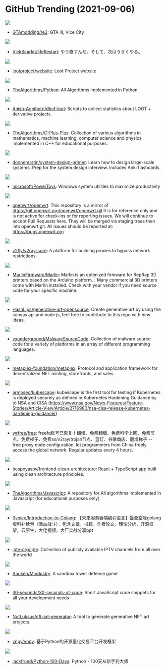 # GitHub Trending (2021-09-06)

![](https://img.shields.io/badge/C%2B%2B-New%20152-green?style=flat-square&logo=appveyor)
- [GTAmodding/re3](https://github.com/GTAmodding/re3): GTA III, Vice City

![](https://img.shields.io/badge/JavaScript-New%201-green?style=flat-square&logo=appveyor)
- [VickScarlet/lifeRestart](https://github.com/VickScarlet/lifeRestart): やり直すんだ。そして、次はうまくやる。

![](https://img.shields.io/badge/TypeScript-New%2044-green?style=flat-square&logo=appveyor)
- [lootproject/website](https://github.com/lootproject/website): Loot Project website

![](https://img.shields.io/badge/Python-New%20325-green?style=flat-square&logo=appveyor)
- [TheAlgorithms/Python](https://github.com/TheAlgorithms/Python): All Algorithms implemented in Python

![](https://img.shields.io/badge/JavaScript-New%2038-green?style=flat-square&logo=appveyor)
- [Anish-Agnihotri/dhof-loot](https://github.com/Anish-Agnihotri/dhof-loot): Scripts to collect statistics about LOOT + derivative projects.

![](https://img.shields.io/badge/C%2B%2B-New%20252-green?style=flat-square&logo=appveyor)
- [TheAlgorithms/C-Plus-Plus](https://github.com/TheAlgorithms/C-Plus-Plus): Collection of various algorithms in mathematics, machine learning, computer science and physics implemented in C++ for educational purposes.

![](https://img.shields.io/badge/Python-New%20250-green?style=flat-square&logo=appveyor)
- [donnemartin/system-design-primer](https://github.com/donnemartin/system-design-primer): Learn how to design large-scale systems. Prep for the system design interview. Includes Anki flashcards.

![](https://img.shields.io/badge/C%23-New%20239-green?style=flat-square&logo=appveyor)
- [microsoft/PowerToys](https://github.com/microsoft/PowerToys): Windows system utilities to maximize productivity

![](https://img.shields.io/badge/C-New%2036-green?style=flat-square&logo=appveyor)
- [openwrt/openwrt](https://github.com/openwrt/openwrt): This repository is a mirror of https://git.openwrt.org/openwrt/openwrt.git It is for reference only and is not active for check-ins or for reporting issues. We will continue to accept Pull Requests here. They will be merged via staging trees then into openwrt.git. All issues should be reported at: https://bugs.openwrt.org

![](https://img.shields.io/badge/Go-New%20149-green?style=flat-square&logo=appveyor)
- [v2fly/v2ray-core](https://github.com/v2fly/v2ray-core): A platform for building proxies to bypass network restrictions.

![](https://img.shields.io/badge/C%2B%2B-New%2030-green?style=flat-square&logo=appveyor)
- [MarlinFirmware/Marlin](https://github.com/MarlinFirmware/Marlin): Marlin is an optimized firmware for RepRap 3D printers based on the Arduino platform. | Many commercial 3D printers come with Marlin installed. Check with your vendor if you need source code for your specific machine.

![](https://img.shields.io/badge/JavaScript-New%20114-green?style=flat-square&logo=appveyor)
- [HashLips/generative-art-opensource](https://github.com/HashLips/generative-art-opensource): Create generative art by using the canvas api and node js, feel free to contribute to this repo with new ideas.

![](https://img.shields.io/badge/Assembly-New%20358-green?style=flat-square&logo=appveyor)
- [vxunderground/MalwareSourceCode](https://github.com/vxunderground/MalwareSourceCode): Collection of malware source code for a variety of platforms in an array of different programming languages.

![](https://img.shields.io/badge/Rust-New%2089-green?style=flat-square&logo=appveyor)
- [metaplex-foundation/metaplex](https://github.com/metaplex-foundation/metaplex): Protocol and application framework for decentralized NFT minting, storefronts, and sales.

![](https://img.shields.io/badge/Go-New%20210-green?style=flat-square&logo=appveyor)
- [armosec/kubescape](https://github.com/armosec/kubescape): kubescape is the first tool for testing if Kubernetes is deployed securely as defined in Kubernetes Hardening Guidance by to NSA and CISA (https://www.nsa.gov/News-Features/Feature-Stories/Article-View/Article/2716980/nsa-cisa-release-kubernetes-hardening-guidance/)

![](https://img.shields.io/badge/none-New%2044-green?style=flat-square&logo=appveyor)
- [wrfree/free](https://github.com/wrfree/free): freefq账号已恢复！翻墙、免费翻墙、免费科学上网、免费节点、免费梯子、免费ss/v2ray/trojan节点、蓝灯、谷歌商店、翻墙梯子 -- free proxy node configuration, let programmers from China freely access the global network. Regular updates every 4 hours.

![](https://img.shields.io/badge/TypeScript-New%20210-green?style=flat-square&logo=appveyor)
- [bespoyasov/frontend-clean-architecture](https://github.com/bespoyasov/frontend-clean-architecture): React + TypeScript app built using clean architecture principles.

![](https://img.shields.io/badge/JavaScript-New%20285-green?style=flat-square&logo=appveyor)
- [TheAlgorithms/Javascript](https://github.com/TheAlgorithms/Javascript): A repository for All algorithms implemented in Javascript (for educational purposes only)

![](https://img.shields.io/badge/none-New%20110-green?style=flat-square&logo=appveyor)
- [0voice/Introduction-to-Golang](https://github.com/0voice/Introduction-to-Golang): 【未来服务器端编程语言】最全空降golang资料补给包（满血战斗），包含文章，书籍，作者论文，理论分析，开源框架，云原生，大佬视频，大厂实战分享ppt

![](https://img.shields.io/badge/JavaScript-New%2092-green?style=flat-square&logo=appveyor)
- [iptv-org/iptv](https://github.com/iptv-org/iptv): Collection of publicly available IPTV channels from all over the world

![](https://img.shields.io/badge/Java-New%20125-green?style=flat-square&logo=appveyor)
- [Anuken/Mindustry](https://github.com/Anuken/Mindustry): A sandbox tower defense game

![](https://img.shields.io/badge/JavaScript-New%20266-green?style=flat-square&logo=appveyor)
- [30-seconds/30-seconds-of-code](https://github.com/30-seconds/30-seconds-of-code): Short JavaScript code snippets for all your development needs

![](https://img.shields.io/badge/JavaScript-New%2041-green?style=flat-square&logo=appveyor)
- [NotLuksus/nft-art-generator](https://github.com/NotLuksus/nft-art-generator): A tool to generate generative NFT art projects.

![](https://img.shields.io/badge/C%2B%2B-New%2076-green?style=flat-square&logo=appveyor)
- [vnpy/vnpy](https://github.com/vnpy/vnpy): 基于Python的开源量化交易平台开发框架

![](https://img.shields.io/badge/Python-New%2075-green?style=flat-square&logo=appveyor)
- [jackfrued/Python-100-Days](https://github.com/jackfrued/Python-100-Days): Python - 100天从新手到大师

